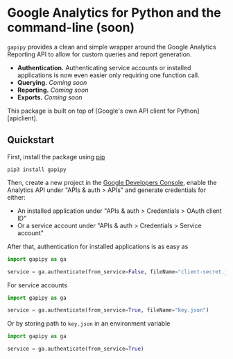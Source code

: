 # Google Analytics for Python and the command-line (soon)

`gapipy` provides a clean and simple wrapper around the Google Analytics Reporting API to allow for custom queries and report generation.

* **Authentication.** Authenticating service accounts or installed applications is now even easier only requiring one function call.
* **Querying.** *Coming soon*
* **Reporting.** *Coming soon*
* **Exports.** *Coming soon*

This package is built on top of [Google's own API client for Python][apiclient].

## Quickstart

First, install the package using [pip](https://pip.pypa.io/en/latest/)

`pip3 install gapipy`

Then, create a new project in the [Google Developers Console](https://console.developers.google.com), enable the  Analytics API under "APIs & auth > APIs" and generate credentials for either:

* An installed application under "APIs & auth > Credentials > OAuth client ID"
* Or a service account under "APIs & auth > Credentials > Service account"

After that, authentication for installed applications is as easy as

```python
import gapipy as ga

service = ga.authenticate(from_service=False, fileName="client-secret.json")
```

For service accounts

```python
import gapipy as ga

service = ga.authenticate(from_service=True, fileName="key.json")
```

Or by storing path to `key.json` in an environment variable

```python
import gapipy as ga

service = ga.authenticate(from_service=True)
```
